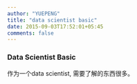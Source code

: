 ```yaml
---
author: "YUEPENG"
title: "data scientist basic"
date: 2015-09-03T17:52:01+05:45
comments: false
---
```


### Data Scientist Basic

作为一个data scientist, 需要了解的东西很多。



